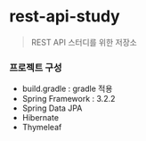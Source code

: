 rest-api-study
==============

> REST API 스터디를 위한 저장소

### 프로젝트 구성
* build.gradle : gradle 적용
* Spring Framework : 3.2.2
* Spring Data JPA
* Hibernate
* Thymeleaf
